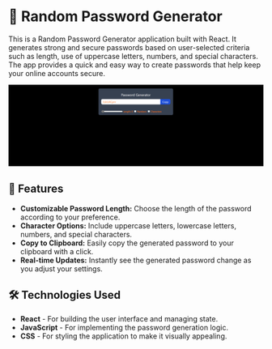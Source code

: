 # 🔐 Random Password Generator

This is a Random Password Generator application built with React. It generates strong and secure passwords based on user-selected criteria such as length, use of uppercase letters, numbers, and special characters. The app provides a quick and easy way to create passwords that help keep your online accounts secure.

![Random Password Generator Screenshot](https://github.com/GlaringDensity/Password_Generator/blob/main/password/src/assets/password.png) <!-- Add a link to a screenshot of your project -->

## 🚀 Features

- **Customizable Password Length:** Choose the length of the password according to your preference.
- **Character Options:** Include uppercase letters, lowercase letters, numbers, and special characters.
- **Copy to Clipboard:** Easily copy the generated password to your clipboard with a click.
- **Real-time Updates:** Instantly see the generated password change as you adjust your settings.


## 🛠️ Technologies Used

- **React** - For building the user interface and managing state.
- **JavaScript** - For implementing the password generation logic.
- **CSS** - For styling the application to make it visually appealing.

